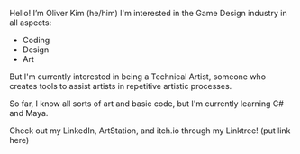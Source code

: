 Hello! I’m Oliver Kim (he/him)
I'm interested in the Game Design industry in all aspects:
  - Coding
  - Design
  - Art

But I'm currently interested in being a Technical Artist,
  someone who creates tools to assist artists in repetitive artistic processes.

So far, I know all sorts of art and basic code,
  but I'm currently learning C# and Maya.

Check out my LinkedIn, ArtStation, and itch.io through my Linktree!
(put link here)

<!---
tokkebee/tokkebee is a ✨ special ✨ repository because its `README.md` (this file) appears on your GitHub profile.
You can click the Preview link to take a look at your changes.
--->
